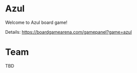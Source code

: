 # Azul

Welcome to Azul board game!

Details: https://boardgamearena.com/gamepanel?game=azul

# Team
TBD